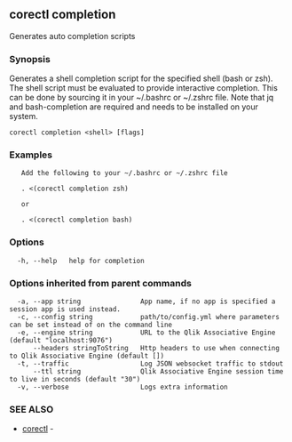 ## corectl completion

Generates auto completion scripts

### Synopsis

Generates a shell completion script for the specified shell (bash or zsh). The shell script must be evaluated to provide
interactive completion. This can be done by sourcing it in your ~/.bashrc or ~/.zshrc file. 
Note that jq and bash-completion are required and needs to be installed on your system.

```
corectl completion <shell> [flags]
```

### Examples

```
   Add the following to your ~/.bashrc or ~/.zshrc file

   . <(corectl completion zsh)

   or

   . <(corectl completion bash)
```

### Options

```
  -h, --help   help for completion
```

### Options inherited from parent commands

```
  -a, --app string               App name, if no app is specified a session app is used instead.
  -c, --config string            path/to/config.yml where parameters can be set instead of on the command line
  -e, --engine string            URL to the Qlik Associative Engine (default "localhost:9076")
      --headers stringToString   Http headers to use when connecting to Qlik Associative Engine (default [])
  -t, --traffic                  Log JSON websocket traffic to stdout
      --ttl string               Qlik Associative Engine session time to live in seconds (default "30")
  -v, --verbose                  Logs extra information
```

### SEE ALSO

* [corectl](corectl.md)	 - 

